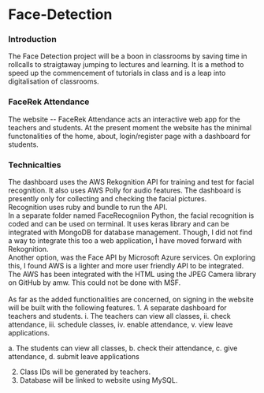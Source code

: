 # Face-Detection

### Introduction
The Face Detection project will be a boon in classrooms by saving time in rollcalls to straigtaway jumping to lectures and learning. It is a method to speed up the commencement of tutorials in class and is a leap into digitalisation of classrooms.

### FaceRek Attendance
The website -- FaceRek Attendance acts an interactive web app for the teachers and students. At the present moment the website has the minimal functonalities of the home, about, login/register page with a dashboard for students. 
<br>

<h3>Technicalties</h3>
The dashboard uses the <bold> AWS Rekognition API </bold> for training and test for facial recognition. It also uses <bold> AWS Polly </bold> for audio features. The dashboard is presently only for collecting and checking the facial pictures. 
<br>
Recognition uses ruby and bundle to run the API.
<br>
In a separate folder named FaceRecogniion Python, the facial recognition is coded and can be used on terminal. It uses keras library and can be integrated with MongoDB for database management. Though, I did not find a way to integrate this too a web application, I have moved forward with Rekognition. 
<br>
Another option, was the Face API by Microsoft Azure services. On exploring this, I found AWS is a lighter and more user friendly API to be integrated. The AWS has been integrated with the HTML using the JPEG Camera library on GitHub by amw. This could not be done with MSF. 
<br>
<br>
As far as the <bold>added functionalities</bold> are concerned, on signing in the website will be built with the following features. 
1. A separate dashboard for teachers and students. 
  i. The teachers can view all classes, 
  ii. check attendance,
  iii. schedule classes,
  iv. enable attendance,
  v. view leave applications.
  
  a. The students can view all classes,
  b. check their attendance,
  c. give attendance,
  d. submit leave applications
  
2. Class IDs will be generated by teachers.
3. Database will be linked to website using MySQL.
   
